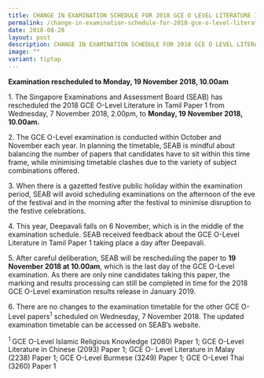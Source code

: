 ```yaml
---
title: CHANGE IN EXAMINATION SCHEDULE FOR 2018 GCE O LEVEL LITERATURE IN TAMIL PAPER 1
permalink: /change-in-examination-schedule-for-2018-gce-o-level-literature-in-tamil-paper-1/
date: 2018-08-28
layout: post
description: CHANGE IN EXAMINATION SCHEDULE FOR 2018 GCE O LEVEL LITERATURE IN TAMIL PAPER 1
image: ""
variant: tiptap
---
```

<p><strong>Examination rescheduled to Monday, 19 November 2018, 10.00am</strong>
</p>
<p>1. The Singapore Examinations and Assessment Board (SEAB) has rescheduled
the 2018 GCE O-Level Literature in Tamil Paper 1 from Wednesday, 7 November
2018, 2.00pm, to <strong>Monday, 19 November 2018, 10.00am.</strong>
</p>
<p>2. The GCE O-Level examination is conducted within October and November
each year. In planning the timetable, SEAB is mindful about balancing the
number of papers that candidates have to sit within this time frame, while
minimising timetable clashes due to the variety of subject combinations
offered.</p>
<p>3. When there is a gazetted festive public holiday within the examination
period, SEAB will avoid scheduling examinations on the afternoon of the
eve of the festival and in the morning after the festival to minimise disruption
to the festive celebrations.</p>
<p>4. This year, Deepavali falls on 6 November, which is in the middle of
the examination schedule. SEAB received feedback about the GCE O-Level
Literature in Tamil Paper 1 taking place a day after Deepavali.</p>
<p>5. After careful deliberation, SEAB will be rescheduling the paper to <strong>19 November 2018 at 10.00am</strong>,
which is the last day of the GCE O-Level examination. As there are only
nine candidates taking this paper, the marking and results processing can
still be completed in time for the 2018 GCE O-Level examination results
release in January 2019.</p>
<p>6. There are no changes to the examination timetable for the other GCE
O-Level papers<sup>1</sup> scheduled on Wednesday, 7 November 2018. The
updated examination timetable can be accessed on SEAB’s website.</p>
<p><sup>1 </sup>GCE O-Level Islamic Religious Knowledge (2080) Paper 1; GCE
O-Level Literature in Chinese (2093) Paper 1; GCE O- Level Literature in
Malay (2238) Paper 1; GCE O-Level Burmese (3249) Paper 1; GCE O-Level Thai
(3260) Paper 1</p>
<p></p>